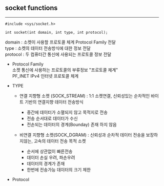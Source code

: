 ## socket functions

---

```
#include <sys/socket.h>

int socket(int domain, int type, int protocol);
```
domain : 소켓이 사용할 프로토콜 체계 Protocol Family 전달  
type : 소켓의 데이터 전송방식에 대한 정보 전달  
protocol : 두 컴퓨터간 통신에 사용되는 프로토콜 정보 전달  

* Protocol Family  
소켓 통신에 사용하는 프로토콜의 부류정보 "프로토콜 체계"  
PF_INET IPv4 인터넷 프로토콜 체계  

* TYPE  
  - 연결 지향형 소켓 (SOCK_STREAM) : 1:1 소켓연결, 신뢰성있는 순차적인 바이트 기반의 연결지향 데이터 전송방식
    - 중간에 데이터가 소멸되지 않고 목적지로 전송  
    - 전송 순서대로 데이터가 수신
    - 전손되는 데이터의 경계(Bounday) 존재 하지 않음  

  - 비연결 지향형 소켓(SOCK_DGRAM) : 신뢰성과 순차적 데이터 전송을 보장하지않는, 고속의 데이터 전송 목적 소켓
    - 순서에 상관없이 빠른전송
    - 데이터 손실 우려, 파손우려
    - 데이터의 경계가 존재
    - 한번에 전송가능 데이터의 크기 제한


* Protocol
